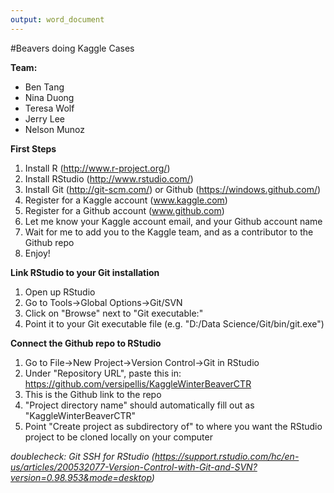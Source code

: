 ```yaml
---
output: word_document
---
```

#Beavers doing Kaggle Cases

**Team:**
- Ben Tang
- Nina Duong
- Teresa Wolf
- Jerry Lee
- Nelson Munoz

**First Steps**  
1. Install R (http://www.r-project.org/)  
2. Install RStudio (http://www.rstudio.com/)  
3. Install Git (http://git-scm.com/) or Github (https://windows.github.com/)  
4. Register for a Kaggle account (www.kaggle.com)  
5. Register for a Github account (www.github.com)  
6. Let me know your Kaggle account email, and your Github account name  
7. Wait for me to add you to the Kaggle team, and as a contributor to the Github repo  
8. Enjoy!  

**Link RStudio to your Git installation**  
1. Open up RStudio  
2. Go to Tools->Global Options->Git/SVN  
3. Click on "Browse" next to "Git executable:"  
4. Point it to your Git executable file (e.g. "D:/Data Science/Git/bin/git.exe")  

**Connect the Github repo to RStudio**  
1. Go to File->New Project->Version Control->Git in RStudio  
2. Under "Repository URL", paste this in: https://github.com/versipellis/KaggleWinterBeaverCTR  
3. This is the Github link to the repo  
4. "Project directory name" should automatically fill out as "KaggleWinterBeaverCTR"  
5. Point "Create project as subdirectory of" to where you want the RStudio project to be cloned locally on your computer  
  
*doublecheck: Git SSH for RStudio (https://support.rstudio.com/hc/en-us/articles/200532077-Version-Control-with-Git-and-SVN?version=0.98.953&mode=desktop)*  